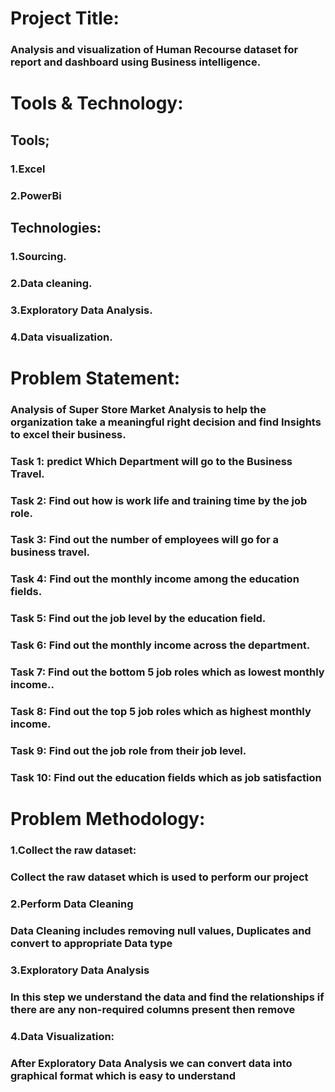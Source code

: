 # Project Title:
### Analysis and visualization of Human Recourse dataset for report and dashboard using Business intelligence.

# Tools & Technology:
## Tools;
### 1.Excel
### 2.PowerBi
## Technologies:
### 1.Sourcing.
### 2.Data cleaning.
### 3.Exploratory Data Analysis.
### 4.Data visualization.

# Problem Statement:
### Analysis of Super Store Market Analysis to help the organization take a meaningful right decision and find Insights to excel their business.
### Task 1: predict Which Department will go to the Business Travel.
### Task 2: Find out how is work life and training time by the job role.
### Task 3: Find out the number of employees will go for a business travel.
### Task 4: Find out the monthly income among the education fields.
### Task 5: Find out the job level by the education field.
### Task 6: Find out the monthly income across the department.
### Task 7: Find out the bottom 5 job roles which as lowest monthly income..
### Task 8: Find out the top 5 job roles which as highest monthly income.
### Task 9: Find out the job role from their job level.
### Task 10: Find out the education fields which as job satisfaction

# Problem Methodology:
### 1.Collect the raw dataset:
### Collect the raw dataset which is used to perform our project
### 2.Perform Data Cleaning
### Data Cleaning includes removing null values, Duplicates and convert to appropriate Data type
### 3.Exploratory Data Analysis
### In this step we understand the data and find the relationships if there are any non-required columns present then remove
### 4.Data Visualization:
### After Exploratory Data Analysis we can convert data into graphical format which is easy to understand
